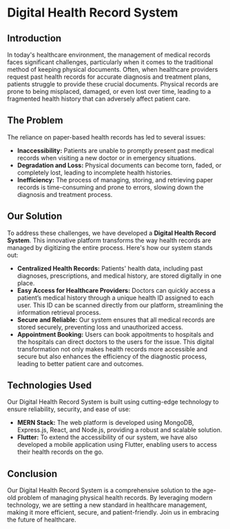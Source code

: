 # Digital Health Record System

## Introduction

In today's healthcare environment, the management of medical records faces significant challenges, particularly when it comes to the traditional method of keeping physical documents. Often, when healthcare providers request past health records for accurate diagnosis and treatment plans, patients struggle to provide these crucial documents. Physical records are prone to being misplaced, damaged, or even lost over time, leading to a fragmented health history that can adversely affect patient care.

## The Problem

The reliance on paper-based health records has led to several issues:

- **Inaccessibility:** Patients are unable to promptly present past medical records when visiting a new doctor or in emergency situations.
- **Degradation and Loss:** Physical documents can become torn, faded, or completely lost, leading to incomplete health histories.
- **Inefficiency:** The process of managing, storing, and retrieving paper records is time-consuming and prone to errors, slowing down the diagnosis and treatment process.

## Our Solution

To address these challenges, we have developed a **Digital Health Record System**. This innovative platform transforms the way health records are managed by digitizing the entire process. Here's how our system stands out:

- **Centralized Health Records:** Patients' health data, including past diagnoses, prescriptions, and medical history, are stored digitally in one place.
- **Easy Access for Healthcare Providers:** Doctors can quickly access a patient’s medical history through a unique health ID assigned to each user. This ID can be scanned directly from our platform, streamlining the information retrieval process.
- **Secure and Reliable:** Our system ensures that all medical records are stored securely, preventing loss and unauthorized access.
- **Appointment Booking:** Users can book appoitments to hospitals and the hospitals can direct doctors to the users for the issue.
This digital transformation not only makes health records more accessible and secure but also enhances the efficiency of the diagnostic process, leading to better patient care and outcomes.

## Technologies Used

Our Digital Health Record System is built using cutting-edge technology to ensure reliability, security, and ease of use:

- **MERN Stack:** The web platform is developed using MongoDB, Express.js, React, and Node.js, providing a robust and scalable solution.
- **Flutter:** To extend the accessibility of our system, we have also developed a mobile application using Flutter, enabling users to access their health records on the go.

## Conclusion

Our Digital Health Record System is a comprehensive solution to the age-old problem of managing physical health records. By leveraging modern technology, we are setting a new standard in healthcare management, making it more efficient, secure, and patient-friendly. Join us in embracing the future of healthcare.
